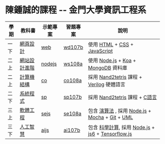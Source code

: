 # 陳鍾誠的課程 -- 金門大學資訊工程系

學期  | 教科書       |  示範專案               | 習題專案             | 說明
------|-----------------|-----------------------------|-------------------------|-------------------------------
一下 | [網頁設計](網頁設計)   | [web](https://github.com/cccbook/web/) | [wd107b](https://github.com/cccnqu/wd107b/) | 使用 [HTML](網頁設計/html) + [CSS](網頁設計/css) + [JavaScript](js)
二上 | [網站設計進階](網站設計)   | [nodejs](https://github.com/cccbook/nodejs/) | [ws108a](https://github.com/cccnqu/ws108a/) | 使用 [Node.js](網站設計/nodejs) + [Koa](網站設計/koa) + [MongoDB](網站設計/mongodb) 資料庫
二上 | [計算機結構](計算機結構) | [co](https://github.com/cccbook/co/) | [co108a](https://github.com/cccnqu/co108a/) | 採用 [Nand2tetris](nand2tetris) 課程  +  [Verilog](verilog) 硬體語言
二下 | [系統程式](系統程式) | [sp](https://github.com/cccbook/sp/) | [sp107b](https://github.com/cccnqu/sp107b/) | 採用 [Nand2tetris](nand2tetris) 課程 +  [C語言](C語言)
三上 | [軟體工程](軟體工程) | [sejs](https://github.com/cccbook/sejs/) | [se108a](https://github.com/cccnqu/se108a/) | 包含 [演算法](演算法) , 採用 [Node.js](nodejs) + [Mocha](軟體工程/mocha) + [Git](軟體工程/git) + [UML](軟體工程/uml)
三下 | [人工智慧](人工智慧) | [aijs](https://github.com/cccbook/aijs/) | [ai107b](https://github.com/cccnqu/ai107b/) | 包含 [科學計算](科學計算), 採用 [Node.js](nodejs) + [js6](js/js6) + [Tensorflow.js](人工智慧/tensorflowjs)